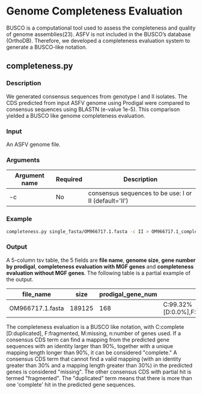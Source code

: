 # Genome Completeness Evaluation
BUSCO is a computational tool used to assess the completeness and quality of genome assemblies(23). ASFV is not included in the BUSCO’s database (OrthoDB). Therefore, we developed a completeness evaluation system to generate a BUSCO-like notation. 
## completeness.py
### Description
We generated consensus sequences from genotype I and II isolates. The CDS predicted from input ASFV genome using Prodigal were compared to consensus sequences using BLASTN (e-value 1e-5). This comparison yielded a BUSCO like genome completeness evaluation.
### Input
An ASFV genome file.
### Arguments
| Argument name	  | Required | Description |
| --------------  | ----- | -------- |
| -c |  No  | consensus sequences to be use: I or II (default='II')  |

### Example
```bash
completeness.py single_fasta/OM966717.1.fasta -c II > OM966717.1_completeness.tsv
```
### Output
A 5-column tsv table, the 5 fields are **file name**, **genome size**, **gene number by prodigal**, **completeness evaluation with MGF genes** and **completeness evaluation without MGF genes**. The following table is a partial example of the output.

| file_name  |  size  |  prodigal_gene_num    |   with_MGF    |  without_MGF |
| ---------  | ------ | ----------------------| ------------  | ------------ |
| OM966717.1.fasta |  189125  | 168   |  C:99.32%[D:0.0%],F:0.68%,M:0.0%,n:148 |  C:99.13%[D:0.0%],F:0.87%,M:0.0%,n:115 |

The completeness evaluation is a BUSCO like notation, with C:complete [D:duplicated], F:fragmented, M:missing, n:number of genes used. If a consensus CDS term can find a mapping from the predicted gene sequences with an identity larger than 90%, together with a unique mapping length longer than 90%, it can be considered "complete." A consensus CDS term that cannot find a valid mapping (with an identity greater than 30% and a mapping length greater than 30%) in the predicted genes is considered "missing". The other consensus CDS with partial hit is termed "fragmented". The "duplicated" term means that there is more than one 'complete' hit in the predicted gene sequences.
